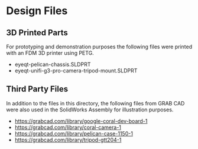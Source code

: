 # Design Files

## 3D Printed Parts

For prototyping and demonstration purposes the following files were printed with an FDM 3D printer using PETG.

- eyeqt-pelican-chassis.SLDPRT
- eyeqt-unifi-g3-pro-camera-tripod-mount.SLDPRT

## Third Party Files

In addition to the files in this directory, the following files from GRAB CAD were also used in the SolidWorks Assembly for illustration purposes.

- https://grabcad.com/library/google-coral-dev-board-1
- https://grabcad.com/library/coral-camera-1
- https://grabcad.com/library/pelican-case-1150-1
- https://grabcad.com/library/tripod-gtt204-1
